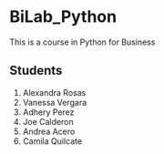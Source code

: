 # BiLab_Python
This is a course in Python for Business

## Students
1. Alexandra Rosas
2. Vanessa Vergara
3. Adhery Perez
4. Joe Calderon
5. Andrea Acero
6. Camila Quilcate
